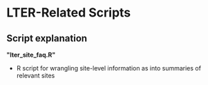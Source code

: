 # LTER-Related Scripts

## Script explanation

**"lter_site_faq.R"**

- R script for wrangling site-level information as into summaries of relevant sites
